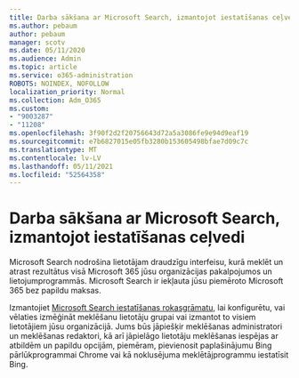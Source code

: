 ```yaml
---
title: Darba sākšana ar Microsoft Search, izmantojot iestatīšanas ceļvedi
ms.author: pebaum
author: pebaum
manager: scotv
ms.date: 05/11/2020
ms.audience: Admin
ms.topic: article
ms.service: o365-administration
ROBOTS: NOINDEX, NOFOLLOW
localization_priority: Normal
ms.collection: Adm_O365
ms.custom:
- "9003287"
- "11208"
ms.openlocfilehash: 3f90f2d2f20756643d72a5a3086fe9e94d9eaf19
ms.sourcegitcommit: e7b6827015e05fb3280b153605498bfae7d09c7c
ms.translationtype: MT
ms.contentlocale: lv-LV
ms.lasthandoff: 05/11/2021
ms.locfileid: "52564358"
---
```

# <a name="get-started-with-microsoft-search-using-the-set-up-guide"></a>Darba sākšana ar Microsoft Search, izmantojot iestatīšanas ceļvedi

Microsoft Search nodrošina lietotājam draudzīgu interfeisu, kurā meklēt un atrast rezultātus visā Microsoft 365 jūsu organizācijas pakalpojumos un lietojumprogrammās. Microsoft Search ir iekļauta jūsu piemēroto Microsoft 365 bez papildu maksas. 

Izmantojiet [Microsoft Search iestatīšanas rokasgrāmatu,](https://go.microsoft.com/fwlink/?linkid=2156919) lai konfigurētu, vai vēlaties izmēģināt meklēšanu lietotāju grupai vai izmantot to visiem lietotājiem jūsu organizācijā. Jums būs jāpiešķir meklēšanas administratori un meklēšanas redaktori, kā arī jāpielāgo lietotāju meklēšanas iespējas ar atbildēm un papildu opcijām, piemēram, pievienosit paplašinājumu Bing pārlūkprogrammai Chrome vai kā noklusējuma meklētājprogrammu iestatīsit Bing.